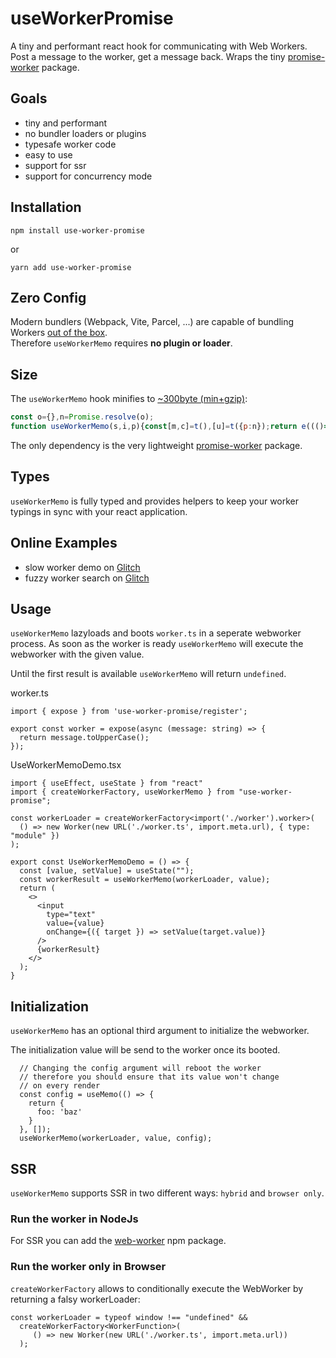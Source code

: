 # useWorkerPromise

A tiny and performant react hook for communicating with Web Workers. Post a message to the worker, get a message back. Wraps the tiny [promise-worker](https://www.npmjs.com/package/promise-worker) package.

## Goals

 - tiny and performant
 - no bundler loaders or plugins
 - typesafe worker code
 - easy to use
 - support for ssr
 - support for concurrency mode

## Installation

```
npm install use-worker-promise
```

or

```
yarn add use-worker-promise
```

## Zero Config

Modern bundlers (Webpack, Vite, Parcel, ...) are capable of bundling Workers [out of the box](https://webpack.js.org/guides/web-workers/).  
Therefore `useWorkerMemo` requires **no plugin or loader**.

## Size

The `useWorkerMemo` hook minifies to [~300byte (min+gzip)](https://bundlejs.com/?q=use-worker-promise&treeshake=[{useWorkerMemo}]&config={%22esbuild%22:{%22external%22:[%22react%22,%22react-dom%22,%22promise-worker%22]}}):

```js
const o={},n=Promise.resolve(o);
function useWorkerMemo(s,i,p){const[m,c]=t(),[u]=t({p:n});return e((()=>{if(!s)return;const e=s(),t=new r(e);return u.r||(u.r=t.postMessage.bind(t)),u.p=n.then((()=>p&&u.r?u.r(p):o)),()=>{u.p=n,u.r=void 0,e.terminate()}}),[s,p]),e((()=>{const{r:r}=u;let e=!0;if(r)return u.p=u.p.then((r=>e&&u.r?r!==o&&c(r)||u.r(i).then((r=>e&&c(r)||r)):r)),()=>{e=!1}}),[i]),m}
```

The only dependency is the very lightweight [promise-worker](https://www.npmjs.com/package/promise-worker) package.

## Types

`useWorkerMemo` is fully typed and provides helpers to keep your worker typings in sync with your react application.

## Online Examples

- slow worker demo on [Glitch](https://glitch.com/edit/#!/zinc-acute-train)
- fuzzy worker search on [Glitch](https://glitch.com/edit/#!/fluffy-honored-gerbil)

## Usage

`useWorkerMemo` lazyloads and boots `worker.ts` in a seperate webworker process.
As soon as the worker is ready `useWorkerMemo` will execute the webworker with the given value.

Until the first result is available `useWorkerMemo` will return `undefined`.

worker.ts
```tsx
import { expose } from 'use-worker-promise/register';

export const worker = expose(async (message: string) => {
  return message.toUpperCase();
});
```

UseWorkerMemoDemo.tsx
```tsx
import { useEffect, useState } from "react"
import { createWorkerFactory, useWorkerMemo } from "use-worker-promise";

const workerLoader = createWorkerFactory<import('./worker').worker>(
  () => new Worker(new URL('./worker.ts', import.meta.url), { type: "module" })
);

export const UseWorkerMemoDemo = () => {
  const [value, setValue] = useState("");
  const workerResult = useWorkerMemo(workerLoader, value);
  return (
    <>
      <input
        type="text"
        value={value}
        onChange={({ target }) => setValue(target.value)}
      />
      {workerResult}
    </>
  );
}
```

## Initialization

`useWorkerMemo` has an optional third argument to initialize the webworker.

The initialization value will be send to the worker once its booted.

```tsx
  // Changing the config argument will reboot the worker
  // therefore you should ensure that its value won't change
  // on every render
  const config = useMemo(() => {
    return {
      foo: 'baz'
    }
  }, []);
  useWorkerMemo(workerLoader, value, config);
```

## SSR

`useWorkerMemo` supports SSR in two different ways: `hybrid` and `browser only`.

### Run the worker in NodeJs

For SSR you can add the [web-worker](https://www.npmjs.com/package/web-worker) npm package.

### Run the worker only in Browser

`createWorkerFactory` allows to conditionally execute the WebWorker by returning a falsy workerLoader:

```tsx
const workerLoader = typeof window !== "undefined" && 
  createWorkerFactory<WorkerFunction>(
     () => new Worker(new URL('./worker.ts', import.meta.url))
  );
```